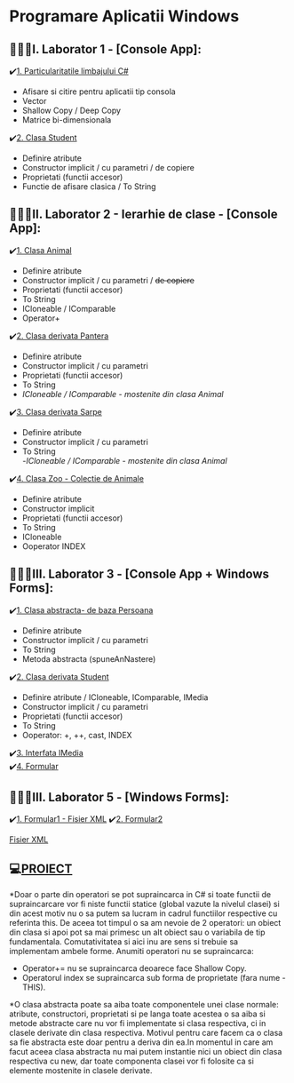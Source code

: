 # Programare Aplicatii Windows 
## 📕📒📘I. Laborator 1 - [Console App]:
 ✔️[1. Particularitatile limbajului C#](https://github.com/Adriana-Giol/Programare-Aplicatii-Windows/blob/main/3.%20README/Particularitatile%20limbajului%20C%23.md)</br>
   - Afisare si citire pentru aplicatii tip consola 
   - Vector
   - Shallow Copy / Deep Copy 
   - Matrice bi-dimensionala  
   
 ✔️[2. Clasa Student](https://github.com/Adriana-Giol/Programare-Aplicatii-Windows/blob/main/3.%20README/Clasa%20Student.md)</br>
   - Definire atribute
   - Constructor implicit / cu parametri / de copiere
   - Proprietati (functii accesor) 
   - Functie de afisare clasica / To String
 
 ## 📕📒📘II. Laborator 2 - Ierarhie de clase - [Console App]:
  ✔️[1. Clasa Animal](https://github.com/Adriana-Giol/Programare-Aplicatii-Windows/blob/main/3.%20README/Clasa%20de%20baza%20Animal.md)
   - Definire atribute
   - Constructor implicit / cu parametri / ~~de copiere~~
   - Proprietati (functii accesor) 
   - To String
   - ICloneable / IComparable
   - Operator+

  ✔️[2. Clasa derivata Pantera](https://github.com/Adriana-Giol/Programare-Aplicatii-Windows/blob/main/3.%20README/Clasa%20derivata%20Pantera.md)
   - Definire atribute
   - Constructor implicit / cu parametri 
   - Proprietati (functii accesor) 
   - To String</br>
   - *ICloneable / IComparable - mostenite din clasa Animal*

  ✔️[3. Clasa derivata Sarpe](https://github.com/Adriana-Giol/Programare-Aplicatii-Windows/blob/main/3.%20README/Clasa%20derivata%20Sarpe.md)
   - Definire atribute
   - Constructor implicit / cu parametri 
   - To String </br>
   -*ICloneable / IComparable - mostenite din clasa Animal*

  ✔️[4. Clasa Zoo - Colectie de Animale](https://github.com/Adriana-Giol/Programare-Aplicatii-Windows/blob/main/3.%20README/Clasa%20Zoo.md)
   - Definire atribute
   - Constructor implicit 
   - Proprietati (functii accesor) 
   - To String
   - ICloneable
   - Ooperator INDEX

## 📕📒📘III. Laborator 3 - [Console App + Windows Forms]:
  ✔️[1. Clasa abstracta- de baza Persoana](https://github.com/Adriana-Giol/Programare-Aplicatii-Windows/blob/main/3.%20README/Clasa%20abstracta%20-%20de%20baza%20Persoana.md)</br>
   - Definire atribute
   - Constructor implicit / cu parametri
   - To String
   - Metoda abstracta (spuneAnNastere)
 
  ✔️[2. Clasa derivata Student](https://github.com/Adriana-Giol/Programare-Aplicatii-Windows/blob/main/3.%20README/Clasa%20derivata%20Student.md)</br>
   - Definire atribute / ICloneable, IComparable, IMedia
   - Constructor implicit / cu parametri
   - Proprietati (functii accesor) 
   - To String
   - Ooperator: +, ++, cast, INDEX
   
  ✔️[3. Interfata IMedia](https://github.com/Adriana-Giol/Programare-Aplicatii-Windows/blob/main/3.%20README/Interfata%20IMedia.md)</br>
  ✔️[4. Formular](https://github.com/Adriana-Giol/Programare-Aplicatii-Windows/blob/main/3.%20README/S3.Formular.md)</br>
  
 
  ## 📕📒📘III. Laborator 5 - [Windows Forms]:
  ✔️[1. Formular1 - Fisier XML](https://github.com/Adriana-Giol/Programare-Aplicatii-Windows/blob/main/3.%20README/S5.Formular1.md)
  ✔️[2. Formular2](https://github.com/Adriana-Giol/Programare-Aplicatii-Windows/blob/main/3.%20README/S5.Formular2.md)
  
  [Fisier XML](https://bnro.ro/nbrfxrates.xml)
  
  
## 💻[PROIECT](https://github.com/Adriana-Giol/Programare-Aplicatii-Windows/blob/main/3.%20README/Proiect.md)
    
  *Doar o parte din operatori se pot supraincarca in C#  si toate functii de supraincarcare vor fi niste functii statice (global vazute la nivelul clasei) si din acest motiv nu o sa putem sa lucram in cadrul functiilor respective cu referinta this. De aceea tot timpul o sa am nevoie de 2 operatori: un obiect din clasa si apoi pot sa mai primesc un alt obiect sau o variabila de tip fundamentala. Comutativitatea si aici inu are sens si trebuie sa implementam ambele forme.
  Anumiti operatori nu se supraincarca:
   - Operator+= nu se supraincarca deoarece face Shallow Copy.
   - Operatorul index se supraincarca sub forma de proprietate (fara nume - THIS).

*O clasa abstracta poate sa aiba toate componentele unei clase normale: atribute, constructori, proprietati si pe langa toate acestea o sa aiba si metode abstracte care nu vor fi implementate si clasa respectiva, ci in clasele derivate din clasa respectiva. Motivul pentru care facem ca o clasa sa fie  abstracta este doar pentru a deriva din ea.In momentul in care am facut aceea clasa abstracta nu mai putem instantie nici un obiect din clasa respectiva cu new, dar toate componenta clasei vor fi folosite ca si elemente mostenite in clasele derivate.



  
